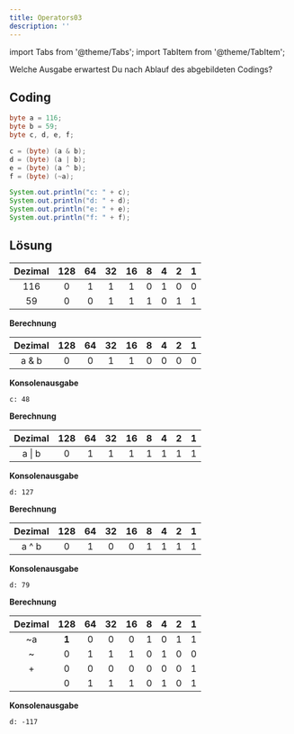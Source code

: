 ```yaml
---
title: Operators03
description: ''
---
```


import Tabs from '@theme/Tabs';
import TabItem from '@theme/TabItem';

Welche Ausgabe erwartest Du nach Ablauf des abgebildeten Codings?

## Coding

```java
byte a = 116;
byte b = 59;
byte c, d, e, f;

c = (byte) (a & b);
d = (byte) (a | b);
e = (byte) (a ^ b);
f = (byte) (~a);

System.out.println("c: " + c);
System.out.println("d: " + d);
System.out.println("e: " + e);
System.out.println("f: " + f);
```

## Lösung

| Dezimal | 128 | 64  | 32  | 16  |  8  |  4  |  2  |  1  |
| :-----: | :-: | :-: | :-: | :-: | :-: | :-: | :-: | :-: |
|   116   |  0  |  1  |  1  |  1  |  0  |  1  |  0  |  0  |
|   59    |  0  |  0  |  1  |  1  |  1  |  0  |  1  |  1  |

<Tabs>
  <TabItem value="c" label="c">

**Berechnung**

| Dezimal | 128 | 64  | 32  | 16  |  8  |  4  |  2  |  1  |
| :-----: | :-: | :-: | :-: | :-: | :-: | :-: | :-: | :-: |
|  a & b  |  0  |  0  |  1  |  1  |  0  |  0  |  0  |  0  |

**Konsolenausgabe**

```console
c: 48
```

  </TabItem>
  <TabItem value="d" label="d">

**Berechnung**

| Dezimal | 128 | 64  | 32  | 16  |  8  |  4  |  2  |  1  |
| :-----: | :-: | :-: | :-: | :-: | :-: | :-: | :-: | :-: |
| a \| b  |  0  |  1  |  1  |  1  |  1  |  1  |  1  |  1  |

**Konsolenausgabe**

```console
d: 127
```

  </TabItem>
  <TabItem value="e" label="e">

**Berechnung**

| Dezimal | 128 | 64  | 32  | 16  |  8  |  4  |  2  |  1  |
| :-----: | :-: | :-: | :-: | :-: | :-: | :-: | :-: | :-: |
|  a ^ b  |  0  |  1  |  0  |  0  |  1  |  1  |  1  |  1  |

**Konsolenausgabe**

```console
d: 79
```

  </TabItem>
  <TabItem value="f" label="f">

**Berechnung**

| Dezimal |  128  | 64  | 32  | 16  |  8  |  4  |  2  |  1  |
| :-----: | :---: | :-: | :-: | :-: | :-: | :-: | :-: | :-: |
|   ~a    | **1** |  0  |  0  |  0  |  1  |  0  |  1  |  1  |
|    ~    |   0   |  1  |  1  |  1  |  0  |  1  |  0  |  0  |
|    +    |   0   |  0  |  0  |  0  |  0  |  0  |  0  |  1  |
|         |   0   |  1  |  1  |  1  |  0  |  1  |  0  |  1  |

**Konsolenausgabe**

```console
d: -117
```

  </TabItem>
</Tabs>
